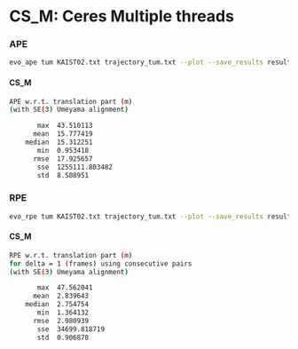 # CS_M: Ceres Multiple threads

### APE
```bash
evo_ape tum KAIST02.txt trajectory_tum.txt --plot --save_results results_ape_csm.zip --align
```

#### CS_M
```bash
APE w.r.t. translation part (m)
(with SE(3) Umeyama alignment)

       max	43.510113
      mean	15.777419
    median	15.312251
       min	0.953418
      rmse	17.925657
       sse	1255111.803482
       std	8.508951
```


### RPE
```bash
evo_rpe tum KAIST02.txt trajectory_tum.txt --plot --save_results results_rpe_csm.zip --align
```
#### CS_M
```bash
RPE w.r.t. translation part (m)
for delta = 1 (frames) using consecutive pairs
(with SE(3) Umeyama alignment)

       max	47.562041
      mean	2.839643
    median	2.754754
       min	1.364132
      rmse	2.980939
       sse	34699.818719
       std	0.906878
```